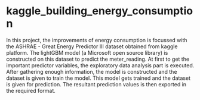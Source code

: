 # kaggle_building_energy_consumption
In this project, the improvements of energy consumption is focussed with the ASHRAE - Great Energy Predictor III dataset obtained from kaggle platform. The lightGBM model (a Microsoft open source library) is constructed on this dataset to predict the meter_reading. At first to get the important predictor variables, the exploratory data analysis part is executed. After gathering enough information, the model is constructed and the dataset is given to train the model. This model gets trained and the dataset is given for prediction. The resultant prediction values is then exported in the required format.
